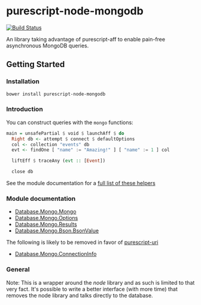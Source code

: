 # purescript-node-mongodb

[![Build Status](https://travis-ci.org/dicefm/purescript-node-mongodb.svg?branch=master)](https://travis-ci.org/dicefm/purescript-node-mongodb)

An library taking advantage of purescript-aff to enable pain-free asynchronous
MongoDB queries.

## Getting Started

### Installation

```bash
bower install purescript-node-mongodb
```

### Introduction

You can construct queries with the `mongo` functions:

```purescript
main = unsafePartial $ void $ launchAff $ do
  Right db <- attempt $ connect $ defaultOptions
  col <- collection "events" db
  evt <- findOne [ "name" := "Amazing!" ] [ "name" := 1 ] col

  liftEff $ traceAny (evt :: [Event])

  close db
```

See the module documentation for a [full list of these helpers](docs/Database.Mongo.Mongo.md#find)

### Module documentation

- [Database.Mongo.Mongo](docs/Database.Mongo.Mongo.md)
- [Database.Mongo.Options](docs/Database.Mongo.Options.md)
- [Database.Mongo.Results](docs/Database.Mongo.Results.md)
- [Database.Mongo.Bson.BsonValue](docs/Database.Mongo.Bson.BsonValue.md)

The following is likely to be removed in favor of [purescript-uri](https://github.com/slamdata/purescript-uri)

- [Database.Mongo.ConnectionInfo](docs/Database.Mongo.ConnectionInfo.md)

### General

Note: This is a wrapper around the _node_ library and as such is limited to that
very fact. It's possible to write a better interface (with more time) that
removes the node library and talks directly to the database.
